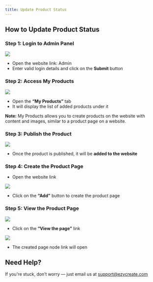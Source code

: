 ```yaml
---
title: Update Product Status
---
```

## **How to Update Product Status**

### **Step 1: Login to Admin Panel**

![](https://ezy-resources.s3.ap-south-1.amazonaws.com/en/HTUPS1.png)

* Open the website link: Admin
  **[
  ](https://admin.ezycreate.com/)**
* Enter valid login details and click on the **Submit** button

### **Step 2: Access My Products**

![](https://ezy-resources.s3.ap-south-1.amazonaws.com/en/HTUPS2.png)

* Open the **“My Products”** tab
* It will display the list of added products under it

**Note:**
 My Products allows you to create products on the website with content and images, similar to a product page on a website.

### **Step 3: Publish the Product**

![](https://ezy-resources.s3.ap-south-1.amazonaws.com/en/HTUPS3.png)

* Once the product is published, it will be **added to the website**

### **Step 4: Create the Product Page**

* Open the website link

![](https://ezy-resources.s3.ap-south-1.amazonaws.com/en/HTUPS4.png)
  
* Click on the **“Add”** button to create the product page

### **Step 5: View the Product Page**

![](https://ezy-resources.s3.ap-south-1.amazonaws.com/en/HTUPS5.png)

* Click on the **“View the page”** link

![](https://ezy-resources.s3.ap-south-1.amazonaws.com/en/HTUPS6.png)
  
* The created page node link will open




## **Need Help?**

If you're stuck, don’t worry — just email us at [support@ezycreate.com](support@ezycreate.com)
